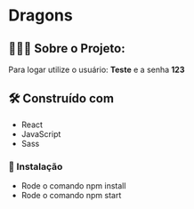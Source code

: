 # Dragons

## 👩🏻‍💻 Sobre o Projeto:
Para logar utilize o usuário: **Teste** e a senha **123**

## 🛠️ Construído com
* React 
* JavaScript
* Sass

### 🔧 Instalação
* Rode o comando npm install
* Rode o comando npm start
